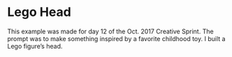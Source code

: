 # Lego Head

This example was made for day 12 of the Oct. 2017 Creative Sprint. The prompt was to make something inspired by a favorite childhood toy. I built a Lego figure’s head.